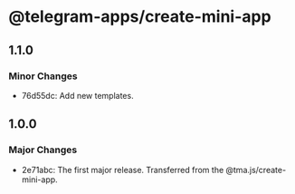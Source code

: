 # @telegram-apps/create-mini-app

## 1.1.0

### Minor Changes

- 76d55dc: Add new templates.

## 1.0.0

### Major Changes

- 2e71abc: The first major release. Transferred from the @tma.js/create-mini-app.
